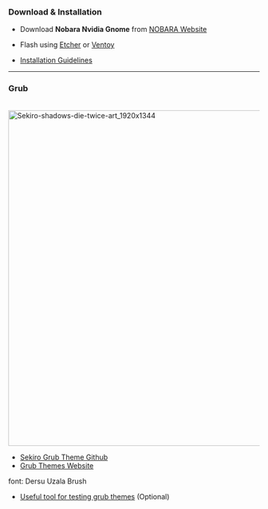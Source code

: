 ### Download & Installation

- Download **Nobara Nvidia Gnome** from [NOBARA Website](https://nobaraproject.org/download-nobara/)
  
- Flash using [Etcher](https://etcher.balena.io/) or [Ventoy](https://www.ventoy.net/en/index.html)
  
- [Installation Guidelines](https://wiki.nobaraproject.org/en/new-user-guide-general-guidelines)

---

### Grub

<br>
<img src="https://github.com/user-attachments/assets/8e10a72f-e8b1-4f12-af35-44e3bf7ff58b" alt="Sekiro-shadows-die-twice-art_1920x1344" width="960" height="672">
<br>



- [Sekiro Grub Theme Github](https://github.com/semimqmo/sekiro_grub_theme)
- [Grub Themes Website](https://www.gnome-look.org/browse?cat=109&ord=latest)

font: Dersu Uzala Brush

- [Useful tool for testing grub themes](https://github.com/hartwork/grub2-theme-preview) (Optional)

  

